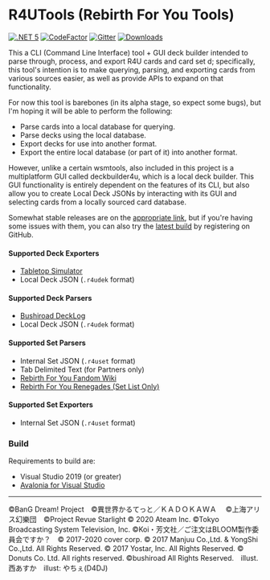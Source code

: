 R4UTools (Rebirth For You Tools)
===========
[![.NET 5](https://github.com/ronelm2000/r4utools/workflows/.NET%205/badge.svg)](https://github.com/ronelm2000/r4utools/actions/workflows/nightly.yml)
[![CodeFactor](https://www.codefactor.io/repository/github/ronelm2000/r4utools/badge)](https://www.codefactor.io/repository/github/ronelm2000/)
[![Gitter](https://badges.gitter.im/wsmtools/community.svg)](https://gitter.im/wsmtools/community?utm_source=badge&utm_medium=badge&utm_campaign=pr-badge)
[![Downloads](https://img.shields.io/github/downloads/ronelm2000/r4utools/total.svg)](https://tooomm.github.io/github-release-stats/?username=ronelm2000&repository=r4utools)

This a CLI (Command Line Interface) tool + GUI deck builder intended to parse through, process, and export R4U cards and card set d; specifically, this tool's intention is to make querying, parsing, and exporting cards from various sources easier, as
well as provide APIs to expand on that functionality.

For now this tool is barebones (in its alpha stage, so expect some bugs), but I'm hoping it will be able to perform the following:
* Parse cards into a local database for querying.
* Parse decks using the local database.
* Export decks for use into another format.
* Export the entire local database (or part of it) into another format.

However, unlike a certain wsmtools, also included in this project is a multiplatform GUI called deckbuilder4u, which is a local deck builder. This GUI functionality is entirely dependent on the features of its CLI, but also allow you to create Local Deck JSONs by interacting with its GUI and selecting cards from a locally sourced card database.

Somewhat stable releases are on the [appropriate link](https://github.com/ronelm2000/r4utools/releases), but if you're having some issues with them, you can also try the [latest build](https://github.com/ronelm2000/r4utools/actions) by
registering on GitHub. 

#### Supported Deck Exporters ####
* [Tabletop Simulator](https://steamcommunity.com/sharedfiles/filedetails/?id=2173923861)
* Local Deck JSON (`.r4udek` format)

#### Supported Deck Parsers ####
* [Bushiroad DeckLog](https://decklog.bushiroad.com/)
* Local Deck JSON (`.r4udek` format)

#### Supported Set Parsers ####
* Internal Set JSON (`.r4uset` format)
* Tab Delimited Text (for Partners only)
* [Rebirth For You Fandom Wiki](https://rebirth-for-you.fandom.com/wiki/Rebirth_for_you_Wiki)
* [Rebirth For You Renegades (Set List Only)](https://rebirthforyourenegades.wordpress.com/category/set-lists/)

#### Supported Set Exporters ####
* Internal Set JSON (`.r4uset` format)

### Build ###
Requirements to build are:
* Visual Studio 2019 (or greater)
* [Avalonia for Visual Studio](https://marketplace.visualstudio.com/items?itemName=AvaloniaTeam.AvaloniaforVisualStudio)

-----
©BanG Dream! Project　©異世界かるてっと／ＫＡＤＯＫＡＷＡ 　©上海アリス幻樂団　©Project Revue Starlight © 2020 Ateam Inc. ©Tokyo Broadcasting System Television, Inc. ©Koi・芳文社／ご注文はBLOOM製作委員会ですか？　© 2017-2020 cover corp. © 2017 Manjuu Co.,Ltd. & YongShi Co.,Ltd. All Rights Reserved. © 2017 Yostar, Inc. All Rights Reserved. © Donuts Co. Ltd. All rights reserved. ©bushiroad All Rights Reserved.　illust.西あすか　illust: やちぇ(D4DJ)　
